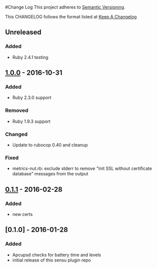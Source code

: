 #Change Log
This project adheres to [Semantic Versioning](http://semver.org/).

This CHANGELOG follows the format listed at [Keep A Changelog](http://keepachangelog.com/)

## Unreleased
### Added
- Ruby 2.4.1 testing

## [1.0.0] - 2016-10-31
### Added
- Ruby 2.3.0 support

### Removed
- Ruby 1.9.3 support

### Changed
- Update to rubocop 0.40 and cleanup

### Fixed
- metrics-nut.rb: exclude stderr to remove "Init SSL without certificate database" messages from the output

## [0.1.1] - 2016-02-28
### Added
- new certs

## [0.1.0] - 2016-01-28
### Added
- Apcupsd checks for battery time and levels
- initial release of this sensu plugin repo

[Unreleased]: https://github.com/sensu-plugins/sensu-plugins-ups/compare/1.0.0...HEAD
[1.0.0]: https://github.com/sensu-plugins/sensu-plugins-ups/compare/0.1.1...1.0.0
[0.1.1]: https://github.com/sensu-plugins/sensu-plugins-ups/compare/0.1.1...0.1.1

